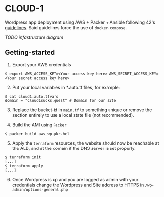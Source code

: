 # CLOUD-1

Wordpress app deployment using AWS + Packer + Ansible following 42's [guidelines]("https://cdn.intra.42.fr/pdf/pdf/73997/en.subject.pdf").
Said guidelines force the use of `docker-compose`.

*TODO infastructure diagram*

## Getting-started

1) Export your AWS credentials

```shell
$ export AWS_ACCESS_KEY=<Your access key here> AWS_SECRET_ACCESS_KEY=<Your secret access key here>
```

2) Put your local variables in *.auto.tf files, for example:

```shell
$ cat cloud1.auto.tfvars
domain = "cloud1sucks.quest" # Domain for our site
```

3) Replace the bucket-id in `main.tf` to something unique or remove the section entirely to use a local state file (not recommended).

4) Build the AMI using `Packer`

```shell
$ packer build aws_wp.pkr.hcl
```

5) Apply the `terraform` resources, the website should now be reachable at the ALB, and at the domain if the DNS server is set properly.

```shell
$ terraform init
[...]
$ terraform apply
[...]
```

6) Once Wordpress is up and you are logged as admin with your credentials change the Wordpress and Site address to HTTPS in `/wp-admin/options-general.php`